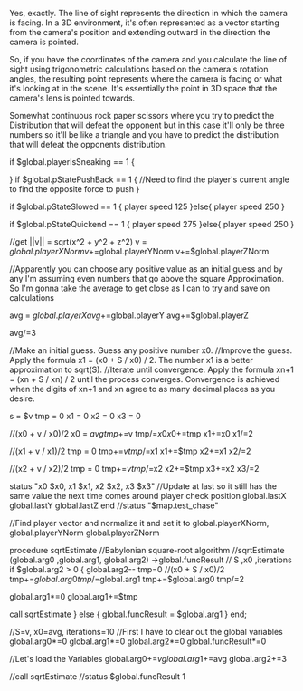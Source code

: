 Yes, exactly. The line of sight represents the direction in which the camera is facing. In a 3D environment, it's often represented as a vector starting from the camera's position and extending outward in the direction the camera is pointed.

So, if you have the coordinates of the camera and you calculate the line of sight using trigonometric calculations based on the camera's rotation angles, the resulting point represents where the camera is facing or what it's looking at in the scene. It's essentially the point in 3D space that the camera's lens is pointed towards.

Somewhat continuous rock paper scissors where you try to predict the Distribution that will defeat the opponent but in this case it'll only be three numbers so it'll be like a triangle and you have to predict the distribution that will defeat the opponents distribution.


if $global.playerIsSneaking == 1 {

} 
if $global.pStatePushBack == 1 {
//Need to find the player's current angle to find the opposite force to push
}

if $global.pStateSlowed == 1 {
player speed 125
}else{
player speed 250
}

if $global.pStateQuickend == 1 {
player speed 275
}else{
player speed 250
}



//get ||v|| = sqrt(x^2 + y^2 + z^2)
v = $global.playerXNorm
v+=$global.playerYNorm
v+=$global.playerZNorm

//Apparently you can choose any positive value as an initial guess and by any I'm assuming even numbers that go above the square Approximation. So I'm gonna take the average to get close as I can to try and save on calculations

avg = $global.playerX
avg+=$global.playerY
avg+=$global.playerZ

avg/=3

//Make an initial guess. Guess any positive number x0.
//Improve the guess. Apply the formula x1 = (x0 + S / x0) / 2. The number x1 is a better approximation to sqrt(S).
//Iterate until convergence. Apply the formula xn+1 = (xn + S / xn) / 2 until the process converges. Convergence is achieved when the digits of xn+1 and xn agree to as many decimal places as you desire.

s = $v
tmp = 0
x1 = 0
x2 = 0
x3 = 0

//(x0 + v / x0)/2
x0 = $avg 
tmp+=$v
tmp/=$x0
x0+=$tmp
x1+=x0
x1/=2

//(x1 + v / x1)/2
tmp = 0
tmp+=$v
tmp/=$x1
x1+=$tmp
x2+=x1
x2/=2

//(x2 + v / x2)/2
tmp = 0
tmp+=$v
tmp/=$x2
x2+=$tmp
x3+=x2
x3/=2

status "x0 $x0, x1 $x1, x2 $x2, x3 $x3"
//Update at last so it still has the same value the next time comes around
player check position global.lastX global.lastY global.lastZ
end
//status "$map.test_chase"

//Find player vector and normalize it and set it to global.playerXNorm, global.playerYNorm global.playerZNorm




procedure sqrtEstimate
//Babylonian square-root algorithm
//sqrtEstimate (global.arg0 ,global.arg1, global.arg2) ->global.funcResult
//              S           ,x0          ,iterations
if $global.arg2 > 0 {
global.arg2--
tmp=0
//(x0 + S / x0)/2
tmp+=$global.arg0
tmp/=$global.arg1
tmp+=$global.arg0
tmp/=2

global.arg1*=0
global.arg1+=$tmp

call sqrtEstimate
} else {
global.funcResult = $global.arg1
} 
end;







//S=v, x0=avg, iterations=10
//First I have to clear out the global variables
global.arg0*=0
global.arg1*=0
global.arg2*=0
global.funcResult*=0

//Let's load the Variables
global.arg0+=$v
global.arg1+=$avg
global.arg2+=3

//call sqrtEstimate
//status $global.funcResult 1
